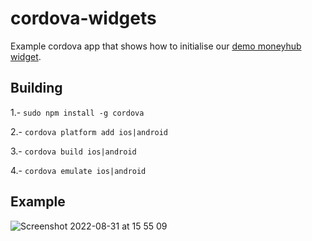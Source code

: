 # cordova-widgets

Example cordova app that shows how to initialise our [demo moneyhub widget](https://mh-widget-demo.herokuapp.com/accounts-and-assets.html).

## Building

1.- `sudo npm install -g cordova`

2.- `cordova platform add ios|android`

3.- `cordova build ios|android`

4.- `cordova emulate ios|android`

## Example

![Screenshot 2022-08-31 at 15 55 09](https://user-images.githubusercontent.com/5609987/187685443-b7baab4c-5d47-4281-85b8-65a9e3c709ce.png)

